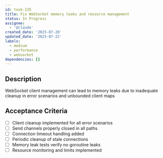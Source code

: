 ```yaml
---
id: task-135
title: Fix WebSocket memory leaks and resource management
status: In Progress
assignee:
  - '@claude'
created_date: '2025-07-20'
updated_date: '2025-07-22'
labels:
  - medium
  - performance
  - websocket
dependencies: []
---
```


## Description

WebSocket client management can lead to memory leaks due to inadequate cleanup in error scenarios and unbounded client maps

## Acceptance Criteria

- [ ] Client cleanup implemented for all error scenarios
- [ ] Send channels properly closed in all paths
- [ ] Connection timeout handling added
- [ ] Periodic cleanup of stale connections
- [ ] Memory leak tests verify no goroutine leaks
- [ ] Resource monitoring and limits implemented
